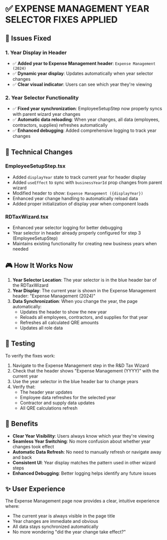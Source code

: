 # ✅ EXPENSE MANAGEMENT YEAR SELECTOR FIXES APPLIED

## 🎯 **Issues Fixed**

### 1. **Year Display in Header**
- ✅ **Added year to Expense Management header**: `Expense Management (2024)`
- ✅ **Dynamic year display**: Updates automatically when year selector changes
- ✅ **Clear visual indicator**: Users can see which year they're viewing

### 2. **Year Selector Functionality**
- ✅ **Fixed year synchronization**: EmployeeSetupStep now properly syncs with parent wizard year changes
- ✅ **Automatic data reloading**: When year changes, all data (employees, contractors, supplies) refreshes automatically
- ✅ **Enhanced debugging**: Added comprehensive logging to track year changes

## 🔧 **Technical Changes**

### EmployeeSetupStep.tsx
- Added `displayYear` state to track current year for header display
- Added `useEffect` to sync with `businessYearId` prop changes from parent wizard
- Modified header to show: `Expense Management ({displayYear})`
- Enhanced year change handling to automatically reload data
- Added proper initialization of display year when component loads

### RDTaxWizard.tsx
- Enhanced year selector logging for better debugging
- Year selector in header already properly configured for step 3 (EmployeeSetupStep)
- Maintains existing functionality for creating new business years when needed

## 🎮 **How It Works Now**

1. **Year Selector Location**: The year selector is in the blue header bar of the RDTaxWizard
2. **Year Display**: The current year is shown in the Expense Management header: "Expense Management (2024)"
3. **Data Synchronization**: When you change the year, the page automatically:
   - Updates the header to show the new year
   - Reloads all employees, contractors, and supplies for that year
   - Refreshes all calculated QRE amounts
   - Updates all role data

## 🧪 **Testing**

To verify the fixes work:
1. Navigate to the Expense Management step in the R&D Tax Wizard
2. Check that the header shows "Expense Management (YYYY)" with the current year
3. Use the year selector in the blue header bar to change years
4. Verify that:
   - The header year updates
   - Employee data refreshes for the selected year
   - Contractor and supply data updates
   - All QRE calculations refresh

## 🚀 **Benefits**

- **Clear Year Visibility**: Users always know which year they're viewing
- **Seamless Year Switching**: No more confusion about whether year changes took effect
- **Automatic Data Refresh**: No need to manually refresh or navigate away and back
- **Consistent UI**: Year display matches the pattern used in other wizard steps
- **Enhanced Debugging**: Better logging helps identify any future issues

## ✨ **User Experience**

The Expense Management page now provides a clear, intuitive experience where:
- The current year is always visible in the page title
- Year changes are immediate and obvious
- All data stays synchronized automatically
- No more wondering "did the year change take effect?" 
